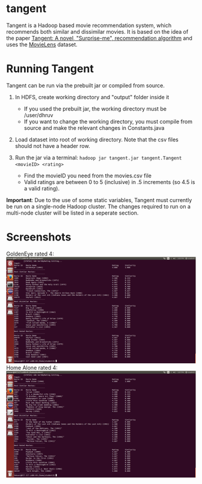 # tangent
Tangent is a Hadoop based movie recommendation system, which recommends both similar and dissimilar movies. It is based on the idea of the paper [Tangent: A novel, "Surprise-me", recommendation algorithm](dl.acm.org/citation.cfm?doid=1557019.1557093) and uses the [MovieLens](https://grouplens.org/datasets/movielens/) dataset.

# Running Tangent
Tangent can be run via the prebuilt jar or compiled from source.
1. In HDFS, create working directory and "output" folder inside it

   + If you used the prebuilt jar, the working directory must be /user/dhruv
   + If you want to change the working directory, you must compile from source and make the relevant changes in Constants.java
2. Load dataset into root of working directory. Note that the csv files should not have a header row.
3. Run the jar via a terminal: `hadoop jar tangent.jar tangent.Tangent <movieID> <rating>`

   + Find the movieID you need from the movies.csv file
   + Valid ratings are between 0 to 5 (inclusive) in .5 increments (so 4.5 is a valid rating).
  
**Important**: Due to the use of some static variables, Tangent must currently be run on a single-node Hadoop cluster. The changes required to run on a multi-node cluster will be listed in a seperate section.

# Screenshots
GoldenEye rated 4: ![alt text](screenshots/GoldenEye.png "GoldenEye rated 4")
Home Alone rated 4: ![alt text](screenshots/HomeAlone.png "Home Alone rated 4")
